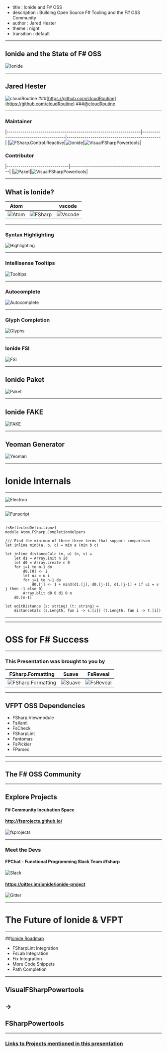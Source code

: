 - title : Ionide and F# OSS
- description : Building Open Source F# Tooling and the F# OSS Community
- author : Jared Hester
- theme : night
- transition : default

***

## Ionide and the State of F# OSS

![Ionide](images/ionide-logo.png)

-------
## Jared Hester

![cloudRoutine](images/cloudRoutine.png)
###[https://github.com/cloudRoutine](https://github.com/cloudRoutine)
###[@cloudRoutine](https://twitter.com/cloudRoutine)


-----

### Maintainer
|-------------------------------------------------------------------|---------------------------------------|-----------------------------------------------|
|![FSharp.Control.Reactive](images/fsharp.control.reactive-logo.png)|![Ionide](images/ionide-logo-small.png)|![VisualFSharpPowertools](images/vfpt-logo.png)|

### Contributor
|-------------------------------|-----------------------------------------------|
|![Paket](images/paket-logo.png)|![VisualFSharpPowertools](images/fake-logo.png)|


***

## What is Ionide?

| Atom                      |                                       | vscode            |
|:-------------------------:|---------------------------------------|:---------------------------:|
|![Atom](images/atom-logo.png)|![FSharp](images/fsharp-logo.png)|![Vscode](images/vscode-logo.png)|

---------

### Syntax Highlighting

![Highlighting](images/syntax-highlighting.png)


----

### Intellisense Tooltips

![Tooltips](http://i.imgur.com/OqWA08g.gif)


---
### Autocomplete

![Autocomplete](http://i.imgur.com/wlesaW5.gif)

-----
### Glyph Completion

![Glyphs](http://i.imgur.com/rsq5ukR.gif)

---
### Ionide FSI

![FSI](http://i.imgur.com/zCmpk1u.gif)

------

## Ionide Paket

![Paket](http://i.imgur.com/Vp9GjuH.gif)

---

## Ionide FAKE

![FAKE](http://i.imgur.com/qMXsHMV.gif)

---

## Yeoman Generator

![Yeoman](http://i.imgur.com/ObskEMT.gif)


***

# Ionide Internals

-----

![Electron](images/electron.png)

----

![Funscript](images/Funscript.png)

----
```
[<ReflectedDefinition>]
module Atom.FSharp.CompletionHelpers

/// Find the minimum of three three terms that support comparison
let inline min3(a, b, c) = min a (min b c)

let inline distanceCalc (m, u) (n, v) =
    let d1 = Array.init n id
    let d0 = Array.create n 0
    for i=1 to m-1 do
        d0.[0] <- i
        let ui = u i
        for j=1 to n-1 do
            d0.[j] <- 1 + min3(d1.[j], d0.[j-1], d1.[j-1] + if ui = v j then -1 else 0)
        Array.blit d0 0 d1 0 n
    d0.[n-1]

let editDistance (s: string) (t: string) =
    distanceCalc (s.Length, fun i -> s.[i]) (t.Length, fun i -> t.[i])
```

----

***

# OSS for F# Success

----

### This Presentation was brought to you by

| FSharp.Formatting   |  Suave  |FsReveal|
|:-------------------:|:-------:|:------:|
| ![FSharp.Formatting](images/FSharp.Formatting-logo-mid.png)|![Suave](images/suave-wide.png)  |![FsReveal](images/FsReveal-logo.png)|

----

## VFPT OSS Dependencies

- FSharp.Viewmodule
- FsXaml
- FsCheck
- FSharpLint
- Fantomas
- FsPickler
- FParsec

-------




***

## The F# OSS Community

-----

## Explore Projects

#### F# Community Incubation Space  
#### http://fsprojects.github.io/
![fsprojects](images/fsprojects-logo.png)

----

### Meet the Devs

#### FPChat - Functional Programming Slack Team #fsharp
![Slack](images/slack-logo.png)

#### https://gitter.im/ionide/ionide-project
![Gitter](images/gitter-logo.png)


***
# The Future of Ionide & VFPT

---

##[Ionide Roadmap](https://github.com/ionide/ionide-fsharp/wiki/Ionide-Roadmap)


- FSharpLint Integration
- FsLab Integration
- Fix Integration
- More Code Snippets
- Path Completion

---

## VisualFSharpPowertools
## ->
## FSharpPowertools


***

### [Links to Projects mentioned in this presentation](https://github.com/cloudRoutine/composeconf2016)
